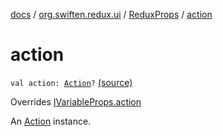 [docs](../../index.md) / [org.swiften.redux.ui](../index.md) / [ReduxProps](index.md) / [action](./action.md)

# action

`val action: `[`Action`](index.md#Action)`?` [(source)](https://github.com/protoman92/KotlinRedux/tree/master/common/common-ui/src/main/kotlin/org/swiften/redux/ui/Props.kt#L42)

Overrides [IVariableProps.action](../-i-variable-props/action.md)

An [Action](index.md#Action) instance.

